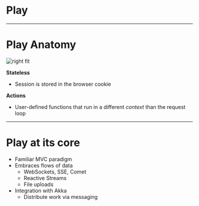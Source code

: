# Play

---

# Play Anatomy

![right fit](https://dl.dropboxusercontent.com/u/14279899/Deckset/chariot/play.jpg)

**Stateless**

- Session is stored in the browser cookie

**Actions**
  
- User-defined functions that run in a different _context_ than the request loop

---

# Play at its core

- Familiar MVC paradigm
- Embraces flows of data
    - WebSockets, SSE, Comet
    - Reactive Streams
    - File uploads
- Integration with Akka 
    - Distribute work via messaging
